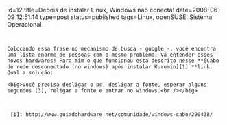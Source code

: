 id=12
title=Depois de instalar Linux, Windows nao conecta!
date=2008-06-09 12:51:14
type=post
status=published
tags=Linux, openSUSE, Sistema Operacional
~~~~~~


Colocando essa frase no mecanismo de busca - google -, você encontra uma lista enorme de pessoas com o mesmo problema. Vá entender esses novos hardwares! Para mim o que funcionou está descrito nesse **[Cabo de rede desconectado (no windows) após instalar Kurumin][1] **link.  
Qual a solução:

<big>Você precisa desligar o pc, desligar a fonte, esperar alguns segundos (3), religar a fonte e entrar no windows.<br /></big>



 [1]: http://www.guiadohardware.net/comunidade/windows-cabo/290438/